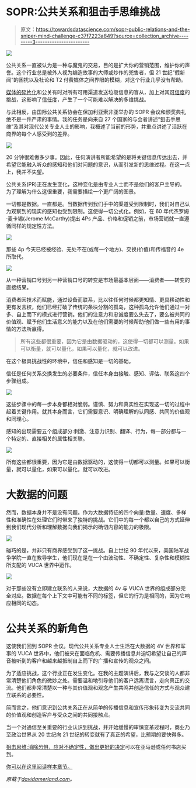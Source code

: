 # SOPR:公共关系和狙击手思维挑战

> 原文：<https://towardsdatascience.com/sopr-public-relations-and-the-sniper-mind-challenge-c37f7223a849?source=collection_archive---------3----------------------->

![](img/f08cb90490b32c4ea9bb08d7506c7658.png)

公共关系一直被认为是一种与魔鬼的交易，目的是扩大你的营销范围，维护你的声誉。这个行业总是被外人视为编造故事的大师或炒作的兜售者，但 21 世纪“假新闻”的困扰以及社论和 T2 付费媒体之间界限的模糊，对这个行业几乎没有帮助。

[媒体的碎片化](https://www.fastcompany.com/40414956/heres-why-the-pr-industry-is-failing)和公关有时对所有可用渠道发送垃圾信息的盲从，加上对其[可信度](http://smallbusiness.chron.com/challenges-public-relations-21st-century-61155.html)的挑战，这影响了[信任度](https://www.prweek.com/article/1339167/pr-dock-nearly-70-per-cent-general-public-does-not-trust-industry)，产生了一个可能难以解决的多维挑战。

与此相反，由国际公共关系协会在保加利亚索非亚举办的 SOPR 会议和颁奖典礼绝不是一件严肃的事情。我的任务是向来自 27 个国家的与会者讲述“狙击手思维”及其对现代公关专业人士的影响，我概述了当前的形势，并重点讲述了活跃在商界的每个人感受到的差异。

![](img/ef64896a63fcae06191280bd78bbed19.png)

20 分钟很难做多少事。因此，任何演讲者所能希望的是将关键信息传达出去，并希望它能融入听众的感知和他们对问题的意识，从而引发新的思维过程。在这一点上，我并不失望。

公共关系(PR)正在发生变化，这种变化是由专业人士而不是他们的客户主导的。为了理解为什么这很重要，我需要描绘一个更广阔的图景。

一切都是数据。一直都是。当数据传到我们手中的渠道受到限制时，我们对自己认为观察到的现实的感知也受到限制。这使得一切公式化。例如，在 60 年代杰罗姆·麦卡锡(Jerome McCarthy)提出 4Ps 产品、价格和促销之前，市场营销就一直遵循同样的规定性方法。

![](img/b27cc427c879168ef047b1cdb848752f.png)

那些 4p 今天已经被经验、无处不在(或每一个地方)、交换(价值)和传福音的 4e 所取代。

![](img/7d15fd9fd4f832058adcb5900af2ed97.png)

从一种营销口号到另一种营销口号的转变是市场最基本层面——消费者——转变的直接结果。

消费者因技术而赋能，通过设备而联系，比以往任何时候都更知情、更具移动性和更有发言权，他们已经打破了传统的条块分割的孤岛，这种孤岛允许他们通过一对多、自上而下的模式进行营销。他们的注意力和忠诚度要么失去了，要么被共同的价值观、赋予他们生活意义的能力以及在他们需要的时候帮助他们做一些有用的事情的方法所赢得。

> 所有这些都很重要，因为它是由数据驱动的，这使得一切都可以测量。如果可以衡量，就可以量化，如果可以量化，就可以改进。

在这个极具挑战性的环境中，信任和感知是一切的基础。

信任是任何关系交换发生的必要条件，信任本身由接触、感知、评估、联系这四个步骤组成。

![](img/be8ad5b820f4e35741fb1a5423eebfb8.png)

这些步骤中的每一步本身都相对脆弱。谨慎、努力和真实性在实现这一切的过程中起着关键作用。就其本身而言，它们需要意识、明确理解的认同感、共同的价值观和同理心。

感知的出现需要五个组成部分:刺激、注意力识别、翻译、行为，每一部分都与一个特定的、直接相关的属性相关联。

![](img/5a8eb5d4c80a97f41d826bb617898536.png)

所有这些都很重要，因为它是由数据驱动的，这使得一切都可以测量。如果可以衡量，就可以量化，如果可以量化，就可以改进。

# 大数据的问题

然而，数据本身并不是没有问题。作为大数据特征的四个向量:数量、速度、多样性和准确性在处理它们时带来了独特的挑战。它们中的每一个都以自己的方式延伸到我们现代分析和理解数据向我们揭示的确切内容的能力的极限。

![](img/3762ff25ce8f0141d08216c4b6cac519.png)

碰巧的是，并非只有商界感受到了这一挑战。自上世纪 90 年代以来，美国陆军战争学院一直在教导学生，他们现在是在一个由波动性、不确定性、复杂性和模糊性所支配的 VUCA 世界中运作。

![](img/e4cdcd8aa3a911a12dbe0aa492086d5d.png)

对于那些没有立即建立联系的人来说，大数据的 4v 与 VUCA 世界的组成部分完全对应。数据在每个上下文中可能有不同的标签，但它的行为是相同的，因为它响应相同的动态。

# 公共关系的新角色

这使我们回到 SOPR 会议。现代公共关系专业人士生活在大数据的 4V 世界和军事的 VUCA 世界中，他们被夹在面临危机、需要传播信息并迫切希望让自己的声音被听到的客户和越来越抵制自上而下的广播和宣传的观众之间。

为了适应挑战，这个行业正在发生变化。在我的主题演讲后，我与之交谈的人都非常清楚他们角色的微妙之处。需要温和地引导他们的客户远离谎言，走向真正的交流。他们都非常清楚以一种与其价值观和观念产生共鸣并创造信任的方式与观众建立联系的必要性。

简而言之，他们意识到公共关系正在从简单的传播信息和宣传形象转变为交流共同的价值观和创造客户与受众之间的共同接触点。

当一个对通信至关重要的行业认识到挑战，并开始缓慢的审慎变革过程时，商业乃至政治世界从 20 世纪向 21 世纪的转变就有了真正的希望，比预期的要快得多。

[狙击思维:消除恐惧，应对不确定性，做出更好的决定](https://goo.gl/HDSfHL)可以在亚马逊或任何书店买到。

[你可以在这里阅读样本章节。](https://read.amazon.com/kp/embed?preview=newtab&linkCode=kpe&ref_=cm_sw_r_kb_dp_.lBaAbNFBHZYB&asin=B071D416TV&reshareId=ZM181NWT5JQB8GM3F6FK&reshareChannel=system)

*原载于*[*davidamerland.com*](https://davidamerland.com/seo-blog/1191-sopr-public-relations-and-the-sniper-mind-challenge.html)*。*
